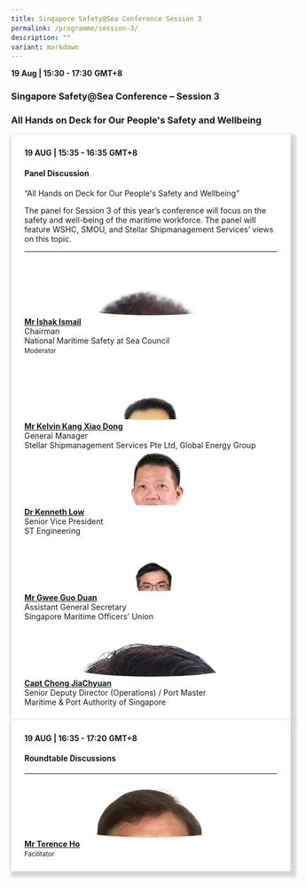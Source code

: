 ```yaml
---
title: Singapore Safety@Sea Conference Session 3
permalink: /programme/session-3/
description: ""
variant: markdown
---
```

<div>
  <b>19 Aug | 15:30 - 17:30</b>&nbsp;<b>GMT+8</b>
  <h3>Singapore Safety@Sea Conference – Session 3</h3>
	<h3>All Hands on Deck for Our People's Safety and Wellbeing</h3>
</div>





<section>
<div class="bp-container is-fluid">
<div class="row">
<div class="col is-full">
<div class="row">
<div class="col is-12">
<div class="border bg-light h-100 position-relative">
<div class="p-4">
<div class="programme-time"><strong>19 AUG | 15:35 - 16:35</strong>&nbsp;<strong>GMT+8</strong></div>
<h4 class="programme-title">Panel Discussion</h4>
	“All Hands on Deck for Our People's Safety and Wellbeing”
	<p></p><p>
</p><div> The panel for Session 3 of this year’s conference will focus on the safety and well-being of the maritime workforce. The panel will feature WSHC, SMOU, and Stellar Shipmanagement Services’ views on this topic. <p></p><p></p><div>
<p></p><hr class="my-3 border-primary">
<div class="speakers px-2">
<div class="row">
<div class="col is-6 prog-speaker">
<div class="row">
	<div class="col is-4"><img src="/images/Speakers/2024/Moderator_-_Mr.Ishak_Ismail-.png" alt="Mr Ishak Ismail" class="image-adjust"></div>
<div class="col is-8">
<div class="speaker-name text-ellipsis"><strong><a class="speaker-name text-ellipsis" href="/ishak-ismail/" rel="noopener">Mr Ishak Ismail</a></strong></div>
<div class="text-ellipsis speaker-position">Chairman</div>
<div class="text-ellipsis speaker-company">National Maritime Safety at Sea Council</div>
<div class="speaker-role text-ellipsis text-muted"><small>Moderator</small></div>
</div>
</div>
</div>
<div class="col is-6 prog-speaker">&nbsp;</div>
</div>
<div class="row">
<div class="col is-6 prog-speaker">
<div class="row">
	<div class="col is-4"><img src="/images/Speakers/2024/Speaker_-_Mr._Kelvin_Kang_XiaoDong-.png" alt="Mr Kelvin Kang Xiao Dong" class="image-adjust"></div>
<div class="col is-8">
<div class="speaker-name text-ellipsis"><strong><a class="speaker-name text-ellipsis" href="/kelvin-kang-xiao-dong/" rel="noopener">Mr Kelvin Kang Xiao Dong</a></strong></div>
<div class="text-ellipsis speaker-position">General Manager</div>
<div class="text-ellipsis speaker-company">Stellar Shipmanagement Services Pte Ltd, Global Energy Group</div>
</div>
</div>
</div>


<div class="col is-6 prog-speaker">

<div class="row">
	<div class="col is-4"><img src="/images/Speakers/2024/Speaker_-_Prof_Kenneth_Low.png" alt="Prof Kenneth Low" class="image-adjust"></div>
<div class="col is-8">
<div class="speaker-name text-ellipsis"><strong><a class="speaker-name text-ellipsis" href="/kenneth-low/" rel="noopener">Dr Kenneth Low</a></strong></div>
<div class="text-ellipsis speaker-position">Senior Vice President</div>
<div class="text-ellipsis speaker-company">ST Engineering</div>
</div>
</div>

</div>
</div>
<div class="row">

<div class="col is-6 prog-speaker">
<div class="row">
	<div class="col is-4"><img src="/images/Speakers/2024/Speaker_-_Mr._Gwee_Guo_Duan.png" alt="Mr Gwee Guo Duan" class="image-adjust"></div>
<div class="col is-8">
<div class="speaker-name text-ellipsis"><strong><a class="speaker-name text-ellipsis" href="/gwee-guo-duan/" rel="noopener">Mr Gwee Guo Duan</a></strong></div>
<div class="text-ellipsis speaker-position">Assistant General Secretary</div>
<div class="text-ellipsis speaker-company">Singapore Maritime Officers' Union</div>
</div>
</div>
</div>


<div class="col is-6 prog-speaker">
<div class="row">
	<div class="col is-4"><img src="/images/Speakers/2024/chongjiachyuan-.png" alt="Capt Chong JiaChyuan" class="image-adjust"></div>
<div class="col is-8">
<div class="speaker-name text-ellipsis"><strong><a class="speaker-name text-ellipsis" href="/chong-jiachyuan/" rel="noopener">Capt Chong JiaChyuan</a></strong></div>
<div class="text-ellipsis speaker-position">Senior Deputy Director (Operations) / Port Master</div>
<div class="text-ellipsis speaker-company">Maritime &amp; Port Authority&nbsp;of&nbsp;Singapore</div>
</div>
</div>
</div>

</div>
</div>
</div>
</div>
</div>
</div>
</div>
</div>
</div></div></div></section>
	
  <div class="bp-container is-fluid">
    <div class="row">
      <div class="col is-full"> 
        <div class="row">
          <div class="col is-12">
            <div class="border bg-light h-100 position-relative">
              <div class="p-4">
                <div class="programme-time"><b>19 AUG | 16:35 - 17:20</b>&nbsp;<b>GMT+8</b></div>
                <h4 class="programme-title">Roundtable Discussions</h4> <hr class="my-3 border-primary">
<div class="speakers px-2">
<div class="row">
<div class="col is-6 prog-speaker">
<div class="row">
	<div class="col is-4"><img src="/images/Speakers/2024/Facilitator_-_Mr_Trence_Ho__1.png" alt="Mr Terence Ho" class="image-adjust"></div>
<div class="col is-8">
<div class="speaker-name text-ellipsis"><strong><a class="speaker-name text-ellipsis" href="/terence-ho/" rel="noopener">Mr Terence Ho</a></strong></div>
<div class="text-ellipsis speaker-position"></div>
<div class="text-ellipsis speaker-company"></div>
<div class="speaker-role text-ellipsis text-muted"><small>Facilitator</small>
              </div>
            </div>
          </div>
        </div>
      </div>
    </div>
  </div>

	
<style type="text/css">
	@media only screen and (max-width:800px){
		.image-adjust{
		height: 200px!important;
		width: 200px!important;
		}
	}

	.image-adjust{
		object-fit: cover;
		height: 100px;
		width: 100%;
		border-radius:50%;
		object-position: top center;
	}
	hr.my-3{
margin-top: 0.75rem;	
	}

    .is-left{
      text-align: left;
    }
    .content h4{
      font-weight: 500; 
      color: #337B9A !important;
      margin-top: 1rem;
    }
    .bg-light {
      background-color: #fff !important;
      box-shadow: 5px 5px 5px 5px rgb(215 215 215), -5px 0 6px -4px rgb(215 215 215);
    }
    .p-4 {
      padding: 1.5rem!important;
    }
  .content a {text-decoration:none;}
	.content h3 { margin-top: 1rem;}
</style></div></div></div></div></div></div>
